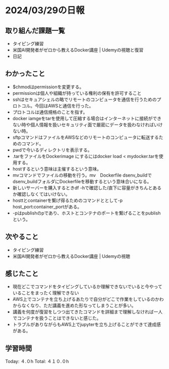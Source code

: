 # 2024/03/29の日報
## 取り組んだ課題一覧
* タイピング練習
* 米国AI開発者がゼロから教えるDocker講座 | Udemyの視聴と復習
* 日記
## わかったこと
*  $chmodはpermissionを変更する。
  *  permissionは個人や組織が持っている権利の保有を許可すること
*  sshはセキュアシェルの略でリモートのコンピュータを通信を行うためのプロトコル。今回はAWSと通信を行った。
  *  プロトコルは通信規格のことを指す。
*  docker iamgeをtarを使用して圧縮する場合はインターネットに接続ができない時や個人情報を扱いセキュリティ面で厳密にデータを扱わなければいけない時。
*  sftpコマンドはファイルをAWSなどのリモートのコンピュータに転送するためのコマンド。
*  pwdで今いるディレクトリを表示する。
*  .tarをファイルをDockerimage にするにはdocker load < mydocker.tarを使用する。
*  hostするという意味は主催するという意味。
*  mvコマンドでファイルの移動を行う。mv　Dockerfile dsenv_buildでdsenv_buildフォルダにDockerfileを移動するという意味合いになる。
*  新しいサーバーを購入するときdf -hで確認した/直下に容量がきちんとあるか確認しなくてはいけない。
*  hosttとcontainerを繋げ得るためのコマンドととして-p host_port:container_portがある。
 * -pはpublishのpであり、ホストとコンテナのポートを繋げることをpublishという。                   
## 次やること
* タイピング練習
* 米国AI開発者がゼロから教えるDocker講座 | Udemyの視聴
## 感じたこと
* 現在どこでコマンドをタイピングしているか理解できないでいると今やっていることをまったく理解できない
* AWS上でコンテナを立ち上げるあたりで自分がどこで作業をしているのかわからなくなり、ただ講義を進めた形なってしまうことが多い。
* 講義を何度が復習をしつつ出てきたコマンドを詳細まで理解しなければ一人でコンテナを扱うことはできないと感じた。
* トラブルがありながらもAWS上でjupyterを立ち上げることができて達成感がある。
##  学習時間
Today: ４.０h
Total: ４１０.０h
